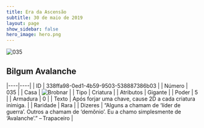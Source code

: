 ```yaml
---
title: Era da Ascensão
subtitle: 30 de maio de 2019
layout: page
show_sidebar: false
hero_image: hero.png
---
```


![035](https://cdn.keyforgegame.com/media/card_front/pt/435_035_GJXWJWH9HWG6_pt.png)

## Bilgum Avalanche

|----|----|
| ID | 338ffa98-0ed1-4b59-9503-538887386b03 |
| Número | 035 |
| Casa | ![Brobnar](https://archonarcana.com/images/thumb/e/e0/Brobnar.png/22px-Brobnar.png "Brobnar") |
| Tipo | Criatura |
| Atributos | Gigante |
| Poder | 5 |
| Armadura | 0 |
| Texto | Após forjar uma chave, cause 2D a cada  criatura inimiga. |
| Raridade | Rara |
| Dizeres | “Alguns a chamam de ‘líder de guerra’.  Outros a chamam de ‘demônio’. Eu a chamo simplesmente de ‘Avalanche’.” – Trapaceiro |
